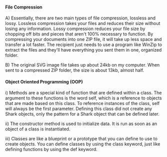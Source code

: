 

#### File Compression
A) Essentially, there are two main types of file compression, lossless and lossy. Lossless compression takes your files and reduces their size without losing any information. Lossy compression reduces your file size by chopping off bits and pieces that aren't 100% necessary to function. By compressing your documents into one ZIP file, it will take up less space and transfer a lot faster. The recipient just needs to use a program like WinZip to extract the files and they'll have everything you sent them in one, organized folder.

B) The original SVG image file takes up about 24kb on my computer. When sent to a compressed ZIP folder, the size is about 13kb, almost half. 

#### Object Oriented Programming (OOP)
i) Methods are a special kind of function that are defined within a class. The argument to these functions is the word self, which is a reference to objects that are made based on this class. To reference instances of the class, self will always be the first parameter. Defining this class did not create any Shark objects, only the pattern for a Shark object that can be defined later. 

ii) The constructor method is used to initialize data. It is run as soon as an object of a class is instantiated.

iii) Classes are like a blueprint or a prototype that you can define to use to create objects. You can define classes by using the class keyword, just like defining functions by using the def keyword. 
